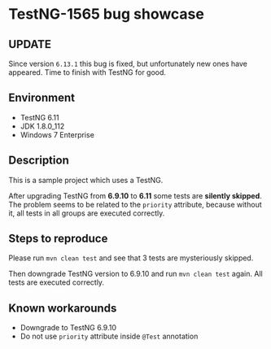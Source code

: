 # TestNG-1565 bug showcase

## UPDATE

Since version `6.13.1` this bug is fixed, but unfortunately new ones have appeared. Time to finish with TestNG for good.

## Environment

* TestNG 6.11
* JDK 1.8.0_112
* Windows 7 Enterprise

## Description

This is a sample project which uses a TestNG.

After upgrading TestNG from **6.9.10** to **6.11** some tests are **silently skipped**.
The problem seems to be related to the `priority` attribute, because without it, all tests in all groups are executed correctly.

## Steps to reproduce

Please run `mvn clean test` and see that 3 tests are mysteriously skipped.

Then downgrade TestNG version to 6.9.10 and run `mvn clean test` again. All tests are executed correctly.

## Known workarounds

* Downgrade to TestNG 6.9.10
* Do not use `priority` attribute inside `@Test` annotation
